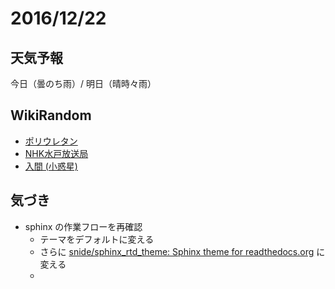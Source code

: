 # 2016/12/22

## 天気予報

今日（曇のち雨）/ 明日（晴時々雨）

## WikiRandom

* [ポリウレタン](https://ja.wikipedia.org/wiki/%E3%83%9D%E3%83%AA%E3%82%A6%E3%83%AC%E3%82%BF%E3%83%B3)
* [NHK水戸放送局](https://ja.wikipedia.org/wiki/NHK%E6%B0%B4%E6%88%B8%E6%94%BE%E9%80%81%E5%B1%80)
* [入間 (小惑星)](https://ja.wikipedia.org/wiki/%E5%85%A5%E9%96%93_%28%E5%B0%8F%E6%83%91%E6%98%9F%29)

## 気づき

* sphinx の作業フローを再確認
  * テーマをデフォルトに変える
  * さらに [snide/sphinx_rtd_theme: Sphinx theme for readthedocs.org](https://github.com/snide/sphinx_rtd_theme) に変える
  *